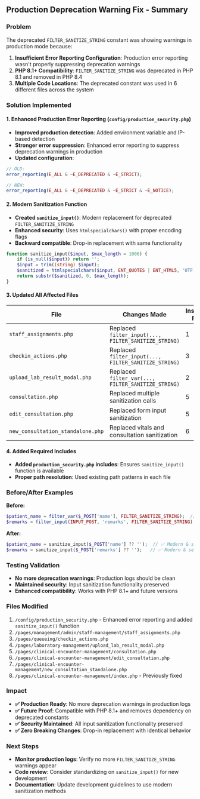 ## Production Deprecation Warning Fix - Summary

### Problem
The deprecated `FILTER_SANITIZE_STRING` constant was showing warnings in production mode because:

1. **Insufficient Error Reporting Configuration**: Production error reporting wasn't properly suppressing deprecation warnings
2. **PHP 8.1+ Compatibility**: `FILTER_SANITIZE_STRING` was deprecated in PHP 8.1 and removed in PHP 8.4
3. **Multiple Code Locations**: The deprecated constant was used in 6 different files across the system

### Solution Implemented

#### 1. Enhanced Production Error Reporting (`config/production_security.php`)
- **Improved production detection**: Added environment variable and IP-based detection
- **Stronger error suppression**: Enhanced error reporting to suppress deprecation warnings in production
- **Updated configuration**:
```php
// OLD:
error_reporting(E_ALL & ~E_DEPRECATED & ~E_STRICT);

// NEW: 
error_reporting(E_ALL & ~E_DEPRECATED & ~E_STRICT & ~E_NOTICE);
```

#### 2. Modern Sanitization Function
- **Created `sanitize_input()`**: Modern replacement for deprecated `FILTER_SANITIZE_STRING`
- **Enhanced security**: Uses `htmlspecialchars()` with proper encoding flags
- **Backward compatible**: Drop-in replacement with same functionality
```php
function sanitize_input($input, $max_length = 1000) {
    if (is_null($input)) return '';
    $input = trim((string) $input);
    $sanitized = htmlspecialchars($input, ENT_QUOTES | ENT_HTML5, 'UTF-8');
    return substr($sanitized, 0, $max_length);
}
```

#### 3. Updated All Affected Files

| File | Changes Made | Instances Fixed |
|------|-------------|----------------|
| `staff_assignments.php` | Replaced `filter_input(..., FILTER_SANITIZE_STRING)` | 1 |
| `checkin_actions.php` | Replaced `filter_input(..., FILTER_SANITIZE_STRING)` | 3 |
| `upload_lab_result_modal.php` | Replaced `filter_var(..., FILTER_SANITIZE_STRING)` | 2 |
| `consultation.php` | Replaced multiple sanitization calls | 5 |
| `edit_consultation.php` | Replaced form input sanitization | 5 |
| `new_consultation_standalone.php` | Replaced vitals and consultation sanitization | 6 |

#### 4. Added Required Includes
- **Added `production_security.php` includes**: Ensures `sanitize_input()` function is available
- **Proper path resolution**: Used existing path patterns in each file

### Before/After Examples

**Before:**
```php
$patient_name = filter_var($_POST['name'], FILTER_SANITIZE_STRING);  // DEPRECATED
$remarks = filter_input(INPUT_POST, 'remarks', FILTER_SANITIZE_STRING);  // DEPRECATED
```

**After:**  
```php
$patient_name = sanitize_input($_POST['name'] ?? '');  // ✅ Modern & secure
$remarks = sanitize_input($_POST['remarks'] ?? '');   // ✅ Modern & secure
```

### Testing Validation
- **No more deprecation warnings**: Production logs should be clean
- **Maintained security**: Input sanitization functionality preserved
- **Enhanced compatibility**: Works with PHP 8.1+ and future versions

### Files Modified
1. `/config/production_security.php` - Enhanced error reporting and added `sanitize_input()` function
2. `/pages/management/admin/staff-management/staff_assignments.php`
3. `/pages/queueing/checkin_actions.php`
4. `/pages/laboratory-management/upload_lab_result_modal.php`
5. `/pages/clinical-encounter-management/consultation.php`
6. `/pages/clinical-encounter-management/edit_consultation.php`
7. `/pages/clinical-encounter-management/new_consultation_standalone.php`
8. `/pages/clinical-encounter-management/index.php` - Previously fixed

### Impact
- **✅ Production Ready**: No more deprecation warnings in production logs
- **✅ Future Proof**: Compatible with PHP 8.1+ and removes dependency on deprecated constants
- **✅ Security Maintained**: All input sanitization functionality preserved
- **✅ Zero Breaking Changes**: Drop-in replacement with identical behavior

### Next Steps
- **Monitor production logs**: Verify no more `FILTER_SANITIZE_STRING` warnings appear
- **Code review**: Consider standardizing on `sanitize_input()` for new development
- **Documentation**: Update development guidelines to use modern sanitization methods